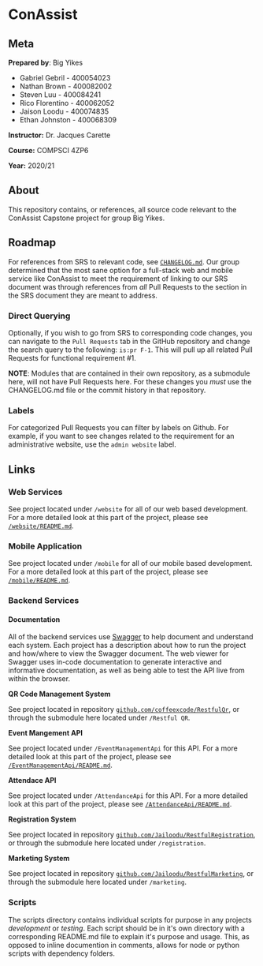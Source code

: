 # ConAssist
## Meta
**Prepared by**: Big Yikes
* Gabriel Gebril - 400054023
* Nathan Brown - 400082002
* Steven Luu - 400084241
* Rico Florentino - 400062052
* Jaison Loodu - 400074835
* Ethan Johnston - 400068309

  
**Instructor:** Dr. Jacques Carette

**Course:** COMPSCI 4ZP6

**Year:** 2020/21

## About
This repository contains, or references, all source code relevant to the ConAssist Capstone project for group Big Yikes.

## Roadmap

For references from SRS to relevant code, see [`CHANGELOG.md`](CHANGELOG.md). Our group determined that the most sane option for a full-stack web and mobile service like ConAssist to meet the requirement of linking to our SRS document was through references from *all* Pull Requests to the section in the SRS document they are meant to address. 

### Direct Querying

Optionally, if you wish to go from SRS to corresponding code changes, you can navigate to the `Pull Requests` tab in the GitHub repository and change the search query to the following: `is:pr F-1`. This will pull up all related Pull Requests for functional requirement #1.

**NOTE**: Modules that are contained in their own repository, as a submodule here, will not have Pull Requests here. For these changes you *must* use the CHANGELOG.md file or the commit history in that repository.

### Labels

For categorized Pull Requests you can filter by labels on Github. For example, if you want to see changes related to the requirement for an administrative website, use the `admin website` label.

## Links
### Web Services
See project located under `/website` for all of our web based development. For a more detailed look at this part of the project, please see [`/website/README.md`](website/README.md).

### Mobile Application
See project located under `/mobile` for all of our mobile based development. For a more detailed look at this part of the project, please see [`/mobile/README.md`](mobile/README.md).

### Backend Services

#### Documentation
All of the backend services use [Swagger](https://swagger.io/tools/swagger-ui/) to help document and understand each system. Each project has a description about how to run the project and how/where to view the Swagger document. The web viewer for Swagger uses in-code documentation to generate interactive and informative documentation, as well as being
able to test the API live from within the browser.


**QR Code Management System**

See project located in repository [`github.com/coffeexcode/RestfulQr`](https://github.com/coffeexcode/RestfulQr), or through the submodule here located under `/Restful QR`.


**Event Mangement API**

See project located under `/EventManagementApi` for this API.  For a more detailed look at this part of the project, please see [`/EventManagementApi/README.md`](EventManagementApi/README.md).

**Attendace API**

See project located under `/AttendanceApi` for this API.  For a more detailed look at this part of the project, please see [`/AttendanceApi/README.md`](AttendanceApi/README.md).


**Registration System**

See project located in repository [`github.com/Jailoodu/RestfulRegistration`](https://github.com/Jailoodu/RestfulRegistration), or through the submodule here located under `/registration`.

**Marketing System**

See project located in repository [`github.com/Jailoodu/RestfulMarketing`](https://github.com/Jailoodu/RestfulMarketing), or through the submodule here located under `/marketing`.

### Scripts

The scripts directory contains individual scripts for purpose in any projects *development* or *testing*. Each script should be in it's own directory with a corresponding README.md file to explain it's purpose and usage. This, as opposed to inline documention in comments, allows for node or python scripts with dependency folders.
